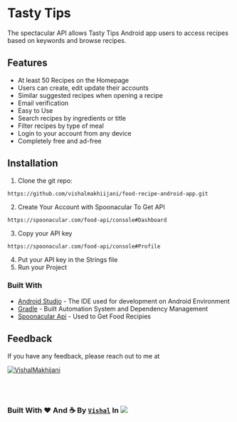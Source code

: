 
# Tasty Tips



The spectacular API allows Tasty Tips Android app users to access recipes based on keywords and browse recipes.

## Features

- At least 50 Recipes on the Homepage
- Users can create, edit update their accounts
- Similar suggested recipes when opening a recipe
- Email verification
- Easy to Use
- Search recipes by ingredients or title
- Filter recipes by type of meal
- Login to your account from any device
- Completely free and ad-free



## Installation


1. Clone the git repo:

```
https://github.com/vishalmakhiijani/food-recipe-android-app.git
```
2. Create Your Account with Spoonacular To Get API
```
https://spoonacular.com/food-api/console#Dashboard
```
3. Copy your API key
```
https://spoonacular.com/food-api/console#Profile
```
4. Put your API key in the Strings file
5. Run your Project

    
### Built With
* [Android Studio](https://developer.android.com/studio/index.html) - The IDE used for development on Android Environment
* [Gradle](https://gradle.org/) - Built Automation System and Dependency Management
* [Spoonacular Api](https://spoonacular.com/) - Used to Get Food Recipies 
## Feedback

If you have any feedback, please reach out to me at <p align="left"> <a href="mailto:vishalmakhijani@pm.me" target="blank"><img src="https://img.shields.io/badge/vishalmakhijani@proton.me-8B89CC?style=for-the-badge&logo=protonmail&logoColor=white" alt="VishalMakhijani" /></a> </p>





</br></br>

### Built With ♥ And :coffee: By [`Vishal`](https://github.com/vishalmakhiijani/vishalmakhiijani/blob/main/README.md) In  [![](https://wakatime.com/badge/user/3ca47b62-657a-46e7-942b-50ea09e46467/project/2c57e499-909d-4a96-a76d-b5aa68a900e7.svg)](https://wakatime.com/badge/user/3ca47b62-657a-46e7-942b-50ea09e46467/project/2c57e499-909d-4a96-a76d-b5aa68a900e7)
